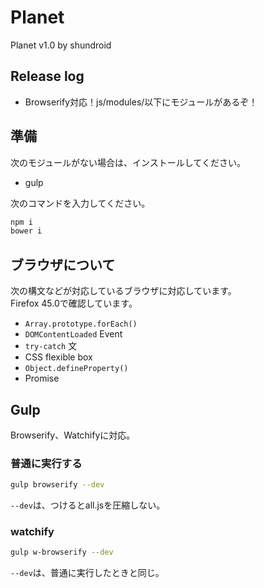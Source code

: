 # Planet
Planet v1.0 by shundroid

## Release log
- Browserify対応！js/modules/以下にモジュールがあるぞ！

## 準備
次のモジュールがない場合は、インストールしてください。  
- gulp
  
次のコマンドを入力してください。  
```bash
npm i
bower i
```
  
## ブラウザについて
次の構文などが対応しているブラウザに対応しています。  
Firefox 45.0で確認しています。
- `Array.prototype.forEach()`
- `DOMContentLoaded` Event
- `try-catch` 文
- CSS flexible box
- `Object.defineProperty()`
- Promise
  
## Gulp
Browserify、Watchifyに対応。

### 普通に実行する
```bash
gulp browserify --dev
```

`--dev`は、つけるとall.jsを圧縮しない。

### watchify
```bash
gulp w-browserify --dev
```

`--dev`は、普通に実行したときと同じ。